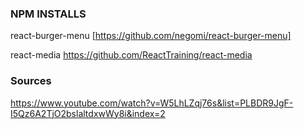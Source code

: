### NPM INSTALLS

react-burger-menu [https://github.com/negomi/react-burger-menu]

react-media https://github.com/ReactTraining/react-media



### Sources
https://www.youtube.com/watch?v=W5LhLZqj76s&list=PLBDR9JgF-I5Qz6A2TjO2bslaltdxwWy8i&index=2